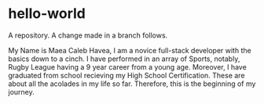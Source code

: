 # hello-world
A repository. A change made in a branch follows.

My Name is Maea Caleb Havea, I am a novice full-stack developer with the basics down to a cinch. I have performed in an array of Sports, notably, Rugby League having a 9 year career from a young age. Moreover, I have graduated from school recieving my High School Certification. These are about all the acolades in my life so far. Therefore, this is the beginning of my journey. 
